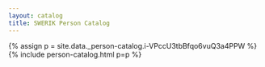 ```yaml
---
layout: catalog
title: SWERIK Person Catalog
---
```

{% assign p = site.data._person-catalog.i-VPccU3tbBfqo6vuQ3a4PPW %}
{% include person-catalog.html p=p %}

